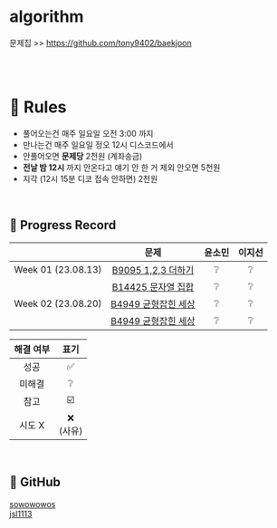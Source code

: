 # algorithm

문제집 >> https://github.com/tony9402/baekjoon 

<br><br>

# 📝 Rules
- 풀어오는건 매주 일요일 오전 3:00 까지 </br>
- 만나는건 매주 일요일 정오 12시 디스코드에서 </br>
- 안풀어오면 **문제당** 2천원 (계좌송금) </br>
- **전날 밤 12시** 까지 안온다고 얘기 안 한 거 제외 안오면 5천원 </br>
- 지각 (12시 15분 디코 접속 안하면) 2천원 </br>
<br>

## 📍 Progress Record
|  | 문제 | 윤소민 | 이지선 | 
| :---: | :---: | :---: | :---: | 
| Week 01 (23.08.13) |[B9095 1,2,3 더하기](https://www.acmicpc.net/problem/9095) | ❔ | ❔ |
|  |[B14425 문자열 집합](https://www.acmicpc.net/problem/14425) | ❔ | ❔ |
| Week 02 (23.08.20) |[B4949 균형잡힌 세상](https://www.acmicpc.net/problem/4949) | ❔ | ❔ | 
|  |[B4949 균형잡힌 세상](https://www.acmicpc.net/problem/4949) | ❔ | ❔ | 


| 해결 여부 | 표기 |
| :---: | :---: |
| 성공 | ✅ |
| 미해결 | ❔ |
| 참고 | ☑️ |
| 시도 X | ❌ <br/>(사유) |

<br>

## 🔗 GitHub
[sowowowos](https://github.com/sowowowos) <br/>
[jsl1113](https://www.acmicpc.net/user/jsl1113) <br/>
